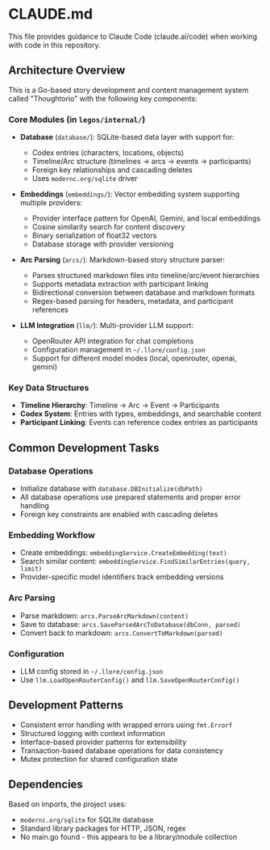 # CLAUDE.md

This file provides guidance to Claude Code (claude.ai/code) when working with code in this repository.

## Architecture Overview

This is a Go-based story development and content management system called "Thoughtorio" with the following key components:

### Core Modules (in `legos/internal/`)

- **Database** (`database/`): SQLite-based data layer with support for:
  - Codex entries (characters, locations, objects)
  - Timeline/Arc structure (timelines → arcs → events → participants)
  - Foreign key relationships and cascading deletes
  - Uses `modernc.org/sqlite` driver

- **Embeddings** (`embeddings/`): Vector embedding system supporting multiple providers:
  - Provider interface pattern for OpenAI, Gemini, and local embeddings
  - Cosine similarity search for content discovery
  - Binary serialization of float32 vectors
  - Database storage with provider versioning

- **Arc Parsing** (`arcs/`): Markdown-based story structure parser:
  - Parses structured markdown files into timeline/arc/event hierarchies
  - Supports metadata extraction with participant linking
  - Bidirectional conversion between database and markdown formats
  - Regex-based parsing for headers, metadata, and participant references

- **LLM Integration** (`llm/`): Multi-provider LLM support:
  - OpenRouter API integration for chat completions
  - Configuration management in `~/.llore/config.json`
  - Support for different model modes (local, openrouter, openai, gemini)

### Key Data Structures

- **Timeline Hierarchy**: Timeline → Arc → Event → Participants
- **Codex System**: Entries with types, embeddings, and searchable content
- **Participant Linking**: Events can reference codex entries as participants

## Common Development Tasks

### Database Operations
- Initialize database with `database.DBInitialize(dbPath)`
- All database operations use prepared statements and proper error handling
- Foreign key constraints are enabled with cascading deletes

### Embedding Workflow
- Create embeddings: `embeddingService.CreateEmbedding(text)`
- Search similar content: `embeddingService.FindSimilarEntries(query, limit)`
- Provider-specific model identifiers track embedding versions

### Arc Parsing
- Parse markdown: `arcs.ParseArcMarkdown(content)`
- Save to database: `arcs.SaveParsedArcToDatabase(dbConn, parsed)`
- Convert back to markdown: `arcs.ConvertToMarkdown(parsed)`

### Configuration
- LLM config stored in `~/.llore/config.json`
- Use `llm.LoadOpenRouterConfig()` and `llm.SaveOpenRouterConfig()`

## Development Patterns

- Consistent error handling with wrapped errors using `fmt.Errorf`
- Structured logging with context information
- Interface-based provider patterns for extensibility
- Transaction-based database operations for data consistency
- Mutex protection for shared configuration state

## Dependencies

Based on imports, the project uses:
- `modernc.org/sqlite` for SQLite database
- Standard library packages for HTTP, JSON, regex
- No main.go found - this appears to be a library/module collection